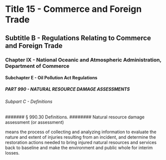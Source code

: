 
# Title 15 - Commerce and Foreign Trade
## Subtitle B - Regulations Relating to Commerce and Foreign Trade
### Chapter IX - National Oceanic and Atmospheric Administration, Department of Commerce
#### Subchapter E - Oil Pollution Act Regulations
##### PART 990 - NATURAL RESOURCE DAMAGE ASSESSMENTS
###### Subpart C - Definitions
####### § 990.30 Definitions.
######## Natural resource damage assessment (or assessment)

means the process of collecting and analyzing information to evaluate the nature and extent of injuries resulting from an incident, and determine the restoration actions needed to bring injured natural resources and services back to baseline and make the environment and public whole for interim losses.
